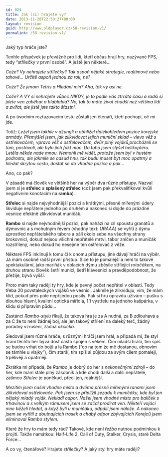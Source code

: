```yaml
---
id: 824
title: Jak (si) hrajete vy?
date: 2013-11-28T22:50:27+00:00
layout: revision
guid: http://www.oldplayer.cz/58-revision-v1/
permalink: /58-revision-v1/
---
```

Jaký typ hráče jste?

Tenhle příspěvek je převážně pro lidi, kteří občas hrají hry, nazývané FPS, tedy &#8220;střílečky v první osobě&#8221;. A ještě jen některé&#8230;

_Cože? Vy nehrajete střílečky? Tak aspoň nějaké strategie, realtimové nebo tahové&#8230; Určitě aspoň jednou za rok, ne?_ 

_Cože? Že jenom Tetris a Hledání min? Aha, tak vy asi ne._

_Cože? A VY si nehrajete vůbec NIKDY, je to podle vás ztrráta času a radši si jdete ven zaběhat a_ _blablabla? No, tak to máte život chudší než většina lidí a zvířat, ale jistě jste takto šťastní._

A po úvodním rozřazovacím testu zůstali jen čtenáři, kteří pochopí, oč mi jde.

Totiž: _Ležel jsem takhle v džungli a obhlížel dalekohledem pozice korejské armády. Přemýšlel jsem, jak zlikvidovat jejich muniční sklad – vlevo věž s ostřelovačem, vpravo věž s ostřelovačem, dvůr plný vojáků,procházeli se tam, postávali, ale bylo jich fakt moc. Do toho jsem slyšel helikoptéru. Letěla někde nade mnou. Nemohli mě vidět, protože jsem byl v hustém podrostu, ale jakmile se odsud hnu, tak budu muset být moc opatrný a hledat skrytou cestu, dostat se do vhodné pozice a pak&#8230;_

Ano, co pak?

V zásadě má člověk ve většině her na výběr dva různé přístupy. Nazval jsem si je **střelec** a **splašený střelec** (což jsem pak překvalifikoval kvůli negativním konotacím na **ramba**).

**Střelec** si najde nejvýhodnější pozici a krátkými, přesně mířenými údery likviduje nepřátele jednoho po druhém a nakonec si dojde do prázdné vesnice efektně zlikvidovat muničák.

**Rambo** si najde nejvhodnější pozici, pak nahází na cíl spoustu granátů a dýmovnic a s mohutným řevem (vhodný text: _URÁÁÁ_) se vyřítí z dýmu uprostřed nepřátelského tábora a pálí okolo sebe na všechny strany brokovnicí, dokud nejsou všichni nepřátelé mrtvi, tábor zničen a muničák rozstřílený, nebo dokud ho nesejme ten ostřelovač z věže.

Některé FPS inklinují k tomu či k onomu přístupu, jiné dávají hráči na výběr. Já mám osobně radši první přístup. Sice to je pomalejší a není to takové spektakulární, jako mariňák v oblacích dýmu zběsile střílející _rotačákem_, na druhou stranu člověk šetří munici, šetří klávesnici a pravděpodobnost, že přežije, bývá vyšší.

Proto mám taky raději ty hry, kde je pevný počet nepřátel v oblasti. Tedy třeba 20 povstaleckých vojáků ve vesnici. Jakmile je zlikviduju, vím, že mám klid, pokud přes pole nepřijedou posily. Pak si hru opravdu užívám – pušku s dlouhou hlavní, kvalitní optická mířidla, 1.1 výstřelu na jednoho kašpárka, v klidu si připravím půdu&#8230;

Zastánci _Rambo-stylu_ říkají, že taková hra je za A nudná, za B zdlouhavá a za C že to není žádnej boj, ale jen takový střílení na daleký terč, žádný pořádný vzrušení, žádná _akcička_.

Sledoval jsem různé hráče, s různými hráči jsem hrál, a připadá mi, že styl hraní těchto her bývá dost často spojen s věkem. Čím mladší hráči, tím spíš se budou vrhat do bojů a la Rambo (&#8220;co na tom že mě dostanou, obnovím se támhle u vlajky&#8221;), čím starší, tím spíš si půjdou za svým cílem pomaleji, trpělivěji a opatrněji.

Zkrátka mi připadá, že _Rambo_ je dobrý do her s _nekonečnými zdroji_ – do her, kde mám stále plný zásobník a kde chodí další a další nepřátelé, zatímco _Střelec_ je poněkud, přeci jen, reálnější.

_Mezitím jsem našel vhodné místo a dvěma přesně mířenými ranami jsem zlikvidoval ostřelovače. Pak jsem se připlížil zezadu k muničáku, kde byl jen nějaký mladý voják. Nekladl odpor. Našel jsem vhodné místo pro balíček s trhavinou a s velkým rámusem jsem se začal prodírat ven. Někteří vojáci mne běželi hledat, a když byli u muničáku, odpálil jsem nálože. A nakonec jsem se vyřítil z doutnajících trosek a chabý odpor zbývajících Korejců jsem eliminoval Rambo stylem._

Které že hry to mám tedy rád? Takové, kde není _řežba_ nutnou podmínkou k projití. Takže namátkou: Half-Life 2, Call of Duty, Stalker, Crysis, staré Delta Force&#8230;

A co vy, čtenářové? Hrajete _střílečky_? A jaký styl hry máte raději?

<div id="google_plus_one">
  <g:plusone></g:plusone>
</div>

<div id="fb_send_like">
</div>